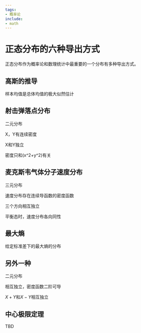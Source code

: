 ```yaml
---
tags:
- 概率论
include:
- math
---
```


# 正态分布的六种导出方式

正态分布作为概率论和数理统计中最重要的一个分布有多种导出方式。

## 高斯的推导

样本均值是总体均值的极大似然估计

## 射击弹落点分布

二元分布

X，Y有连续密度

X和Y独立

密度只和(x^2+y^2)有关

## 麦克斯韦气体分子速度分布

三元分布

速度分布存在连续导函数的密度函数

三个方向相互独立

平衡态时，速度分布各向同性

## 最大熵

给定标准差下的最大熵的分布

## 另外一种

二元分布

相互独立，密度函数二阶可导

$X+Y$和$X-Y$相互独立

## 中心极限定理

TBD
